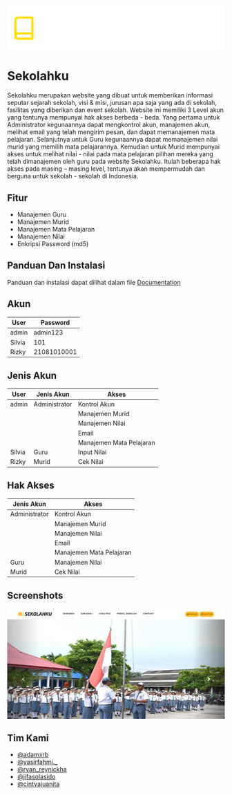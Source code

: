 ![Screenshot](banner.png)

# Sekolahku

Sekolahku merupakan website yang dibuat untuk memberikan informasi seputar sejarah sekolah, visi & misi, jurusan apa saja yang ada di sekolah, fasilitas yang diberikan dan event sekolah. Website ini memiliki 3 Level akun yang tentunya mempunyai hak akses berbeda - beda. Yang pertama untuk Administrator kegunaannya dapat mengkontrol akun, manajemen akun, melihat email yang telah mengirim pesan, dan dapat memanajemen mata pelajaran. Selanjutnya untuk Guru kegunaannya dapat memanajemen nilai murid yang memilih mata pelajarannya. Kemudian untuk Murid mempunyai akses untuk melihat nilai - nilai pada mata pelajaran pilihan mereka yang telah dimanajemen oleh guru pada website Sekolahku. Itulah beberapa hak akses pada masing – masing level, tentunya akan mempermudah dan berguna untuk sekolah - sekolah di Indonesia.

## Fitur

-   Manajemen Guru
-   Manajemen Murid
-   Manajemen Mata Pelajaran
-   Manajemen Nilai
-   Enkripsi Password (md5)

## Panduan Dan Instalasi

Panduan dan instalasi dapat dilihat dalam file [Documentation](Documentation.pdf)

## Akun

| User   | Password    |
| ------ | ----------- |
| admin  | admin123    |
| Silvia | 101         |
| Rizky  | 21081010001 |

## Jenis Akun

| User   | Jenis Akun    | Akses                    |
| ------ | ------------- | ------------------------ |
| admin  | Administrator | Kontrol Akun             |
|        |               | Manajemen Murid          |
|        |               | Manajemen Nilai          |
|        |               | Email                    |
|        |               | Manajemen Mata Pelajaran |
| Silvia | Guru          | Input Nilai              |
| Rizky  | Murid         | Cek Nilai                |

## Hak Akses

| Jenis Akun    | Akses                    |
| ------------- | ------------------------ |
| Administrator | Kontrol Akun             |
|               | Manajemen Murid          |
|               | Manajemen Nilai          |
|               | Email                    |
|               | Manajemen Mata Pelajaran |
| Guru          | Manajemen Nilai          |
| Murid         | Cek Nilai                |

## Screenshots

![App Screenshot](Docs/ss_home.jpg)

## Tim Kami

-   [@adamxrb](https://www.instagram.com/adamxrb/)
-   [@yasirfahmi.\_](https://www.instagram.com/yasirfahmi._)
-   [@ryan_reynickha](https://www.instagram.com/ryan_reynickha)
-   [@jifasolasido](https://www.instagram.com/jifasolasido)
-   [@cintyajuanita](https://www.instagram.com/cintyajuanita)
